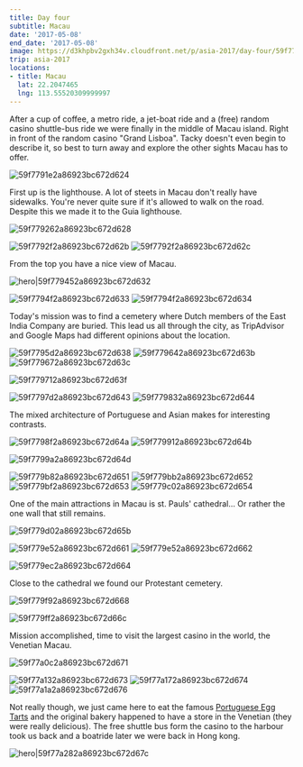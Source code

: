 ```yaml
---
title: Day four
subtitle: Macau
date: '2017-05-08'
end_date: '2017-05-08'
image: https://d3khpbv2gxh34v.cloudfront.net/p/asia-2017/day-four/59f779162a86923bc672d621.jpg
trip: asia-2017
locations:
- title: Macau
  lat: 22.2047465
  lng: 113.55520309999997
---
```


After a cup of coffee, a metro ride, a jet-boat ride and a (free) random casino shuttle-bus ride we were finally in the middle of Macau island. Right in front of the random casino "Grand Lisboa". Tacky doesn't even begin to describe it, so best to turn away and explore the other sights Macau has to offer.

![59f7791e2a86923bc672d624](https://d3khpbv2gxh34v.cloudfront.net/p/asia-2017/day-four/59f779252a86923bc672d627.jpg "1.506")

First up is the lighthouse. A lot of steets in Macau don't really have sidewalks. You're never quite sure if it's allowed to walk on the road. Despite this we made it to the Guia lighthouse.

![59f779262a86923bc672d628](https://d3khpbv2gxh34v.cloudfront.net/p/asia-2017/day-four/59f7792b2a86923bc672d62a.jpg "1.506")

![59f7792f2a86923bc672d62b](https://d3khpbv2gxh34v.cloudfront.net/p/asia-2017/day-four/59f779362a86923bc672d62f.jpg "1.506")
![59f7792f2a86923bc672d62c](https://d3khpbv2gxh34v.cloudfront.net/p/asia-2017/day-four/59f7793a2a86923bc672d630.jpg "1.506")

From the top you have a nice view of Macau.

![hero|59f779452a86923bc672d632](https://d3khpbv2gxh34v.cloudfront.net/p/asia-2017/day-four/59f779452a86923bc672d632.jpg "1.5")

![59f7794f2a86923bc672d633](https://d3khpbv2gxh34v.cloudfront.net/p/asia-2017/day-four/59f7795e2a86923bc672d639.jpg "1.5")
![59f7794f2a86923bc672d634](https://d3khpbv2gxh34v.cloudfront.net/p/asia-2017/day-four/59f779592a86923bc672d637.jpg "1.5")

Today's mission was to find a cemetery where Dutch members of the East India Company are buried. This lead us all through the city, as TripAdvisor and Google Maps had different opinions about the location.

![59f7795d2a86923bc672d638](https://d3khpbv2gxh34v.cloudfront.net/p/asia-2017/day-four/59f779642a86923bc672d63a.jpg "1.5")
![59f779642a86923bc672d63b](https://d3khpbv2gxh34v.cloudfront.net/p/asia-2017/day-four/59f7796d2a86923bc672d63e.jpg "1.506")
![59f779672a86923bc672d63c](https://d3khpbv2gxh34v.cloudfront.net/p/asia-2017/day-four/59f779722a86923bc672d640.jpg "1.506")

![59f779712a86923bc672d63f](https://d3khpbv2gxh34v.cloudfront.net/p/asia-2017/day-four/59f7797a2a86923bc672d641.jpg "1.506")

![59f7797d2a86923bc672d643](https://d3khpbv2gxh34v.cloudfront.net/p/asia-2017/day-four/59f779842a86923bc672d645.jpg "0.664")
![59f779832a86923bc672d644](https://d3khpbv2gxh34v.cloudfront.net/p/asia-2017/day-four/59f7798b2a86923bc672d649.jpg "1.506")

The mixed architecture of Portuguese and Asian makes for interesting contrasts.

![59f7798f2a86923bc672d64a](https://d3khpbv2gxh34v.cloudfront.net/p/asia-2017/day-four/59f7799a2a86923bc672d64c.jpg "1.506")
![59f779912a86923bc672d64b](https://d3khpbv2gxh34v.cloudfront.net/p/asia-2017/day-four/59f7799c2a86923bc672d64e.jpg "1.506")

![59f7799a2a86923bc672d64d](https://d3khpbv2gxh34v.cloudfront.net/p/asia-2017/day-four/59f779a12a86923bc672d650.jpg "1.506")

![59f779b82a86923bc672d651](https://d3khpbv2gxh34v.cloudfront.net/p/asia-2017/day-four/59f779c12a86923bc672d655.jpg "1.506")
![59f779bb2a86923bc672d652](https://d3khpbv2gxh34v.cloudfront.net/p/asia-2017/day-four/59f779cb2a86923bc672d658.jpg "1.506")
![59f779bf2a86923bc672d653](https://d3khpbv2gxh34v.cloudfront.net/p/asia-2017/day-four/59f779ce2a86923bc672d65a.jpg "1.506")
![59f779c02a86923bc672d654](https://d3khpbv2gxh34v.cloudfront.net/p/asia-2017/day-four/59f779df2a86923bc672d65e.jpg "1.506")

One of the main attractions in Macau is st. Pauls' cathedral... Or rather the one wall that still remains.

![59f779d02a86923bc672d65b](https://d3khpbv2gxh34v.cloudfront.net/p/asia-2017/day-four/59f779e12a86923bc672d65f.jpg "1.323")

![59f779e52a86923bc672d661](https://d3khpbv2gxh34v.cloudfront.net/p/asia-2017/day-four/59f779fc2a86923bc672d66a.jpg "1.506")
![59f779e52a86923bc672d662](https://d3khpbv2gxh34v.cloudfront.net/p/asia-2017/day-four/59f779f52a86923bc672d667.jpg "1.506")

![59f779ec2a86923bc672d664](https://d3khpbv2gxh34v.cloudfront.net/p/asia-2017/day-four/59f779fc2a86923bc672d669.jpg "1.506")

Close to the cathedral we found our Protestant cemetery.

![59f779f92a86923bc672d668](https://d3khpbv2gxh34v.cloudfront.net/p/asia-2017/day-four/59f77a012a86923bc672d66d.jpg "1.583")

![59f779ff2a86923bc672d66c](https://d3khpbv2gxh34v.cloudfront.net/p/asia-2017/day-four/59f77a092a86923bc672d670.jpg "1.506")

Mission accomplished, time to visit the largest casino in the world, the Venetian Macau.

![59f77a0c2a86923bc672d671](https://d3khpbv2gxh34v.cloudfront.net/p/asia-2017/day-four/59f77a182a86923bc672d675.jpg "1.5")

![59f77a132a86923bc672d673](https://d3khpbv2gxh34v.cloudfront.net/p/asia-2017/day-four/59f77a242a86923bc672d67a.jpg "1.5")
![59f77a172a86923bc672d674](https://d3khpbv2gxh34v.cloudfront.net/p/asia-2017/day-four/59f77a242a86923bc672d67b.jpg "1.5")
![59f77a1a2a86923bc672d676](https://d3khpbv2gxh34v.cloudfront.net/p/asia-2017/day-four/59f77a242a86923bc672d679.jpg "1.5")

Not really though, we just came here to eat the famous [Portuguese Egg Tarts](https://en.wikipedia.org/wiki/Pastel_de_nata) and the original bakery happened to have a store in the Venetian (they were really delicious). The free shuttle bus form the casino to the harbour took us back and a boatride later we were back in Hong kong.

![hero|59f77a282a86923bc672d67c](https://d3khpbv2gxh34v.cloudfront.net/p/asia-2017/day-four/59f77a282a86923bc672d67c.jpg "1.832")

